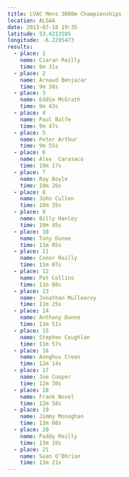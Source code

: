 ```yaml
---
title: LVAC Mens 3000m Championships
location: ALSAA
date: 2013-07-18 19:35
latitude: 53.4213585
longitude: -6.2295473
results:
  - place: 1
    name: Ciaran Reilly
    time: 9m 31s
  - place: 2
    name: Arnaud Benjacar
    time: 9m 38s
  - place: 3
    name: Eddie McGrath
    time: 9m 43s
  - place: 4
    name: Paul Balfe
    time: 9m 47s
  - place: 5
    name: Peter Arthur
    time: 9m 55s
  - place: 6
    name: Alex  Carasaco
    time: 10m 17s
  - place: 7
    name: Ray Boyle
    time: 10m 26s
  - place: 8
    name: John Cullen
    time: 10m 35s
  - place: 9
    name: Billy Hanley
    time: 10m 45s
  - place: 10
    name: Tony Dunne
    time: 11m 05s
  - place: 11
    name: Conor Reilly
    time: 11m 07s
  - place: 12
    name: Pat Collins
    time: 11m 08s
  - place: 13
    name: Jonathan Mullearvy
    time: 11m 25s
  - place: 14
    name: Anthony Dunne
    time: 11m 51s
  - place: 15
    name: Stephen Coughlan
    time: 11m 57s
  - place: 16
    name: Aonghus Crean
    time: 12m 14s
  - place: 17
    name: Joe Cooper
    time: 12m 30s
  - place: 18
    name: Frank Novel
    time: 12m 58s
  - place: 19
    name: Jimmy Monaghan
    time: 13m 08s
  - place: 20
    name: Paddy Reilly
    time: 13m 10s
  - place: 21
    name: Sean O’Bhrian
    time: 13m 21s
---
```

